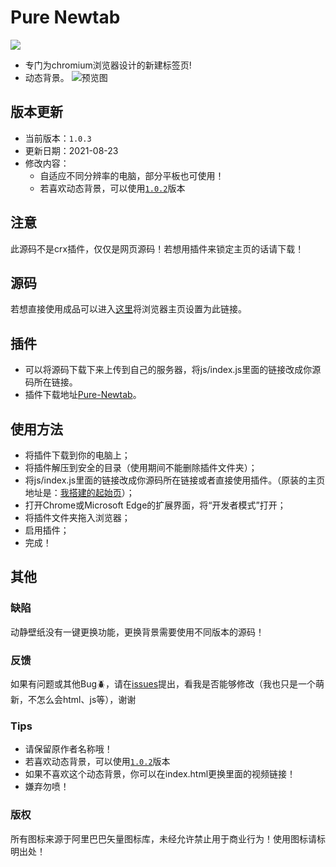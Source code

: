 # Pure Newtab


![ ](https://dl3.img.timecdn.cn/2021/07/06/tree.png)

* 专门为chromium浏览器设计的新建标签页!
* 动态背景。
![预览图](https://dl2.img.timecdn.cn/2021/08/20/-2021-08-20-165811.png)

## 版本更新
- 当前版本：`1.0.3`
- 更新日期：2021-08-23
- 修改内容：
  - 自适应不同分辨率的电脑，部分平板也可使用！
  - 若喜欢动态背景，可以使用[`1.0.2`](https://github.com/xiaoji235/Pure-Newtab/releases/tag/1.0.2%E7%89%88%E6%9C%AC)版本

## 注意
此源码不是crx插件，仅仅是网页源码！若想用插件来锁定主页的话请下载！

## 源码
若想直接使用成品可以进入[这里](https://www.xiaojitx.tk/newtab/)将浏览器主页设置为此链接。

## 插件
* 可以将源码下载下来上传到自己的服务器，将js/index.js里面的链接改成你源码所在链接。
* 插件下载地址[Pure-Newtab](https://github.com/xiaoji235/Pure-Newtab-plugin)。

## 使用方法
* 将插件下载到你的电脑上；
* 将插件解压到安全的目录（使用期间不能删除插件文件夹）；
* 将js/index.js里面的链接改成你源码所在链接或者直接使用插件。（原装的主页地址是：[我搭建的起始页](https://www.xiaojitx.tk/newtab/)）；
* 打开Chrome或Microsoft Edge的扩展界面，将“开发者模式”打开；
* 将插件文件夹拖入浏览器；
* 启用插件；
* 完成！

## 其他

### 缺陷
动静壁纸没有一键更换功能，更换背景需要使用不同版本的源码！

### 反馈
如果有问题或其他Bug🪲，请在[issues](https://github.com/xiaoji235/Pure-Newtab/issues)提出，看我是否能够修改（我也只是一个萌新，不怎么会html、js等），谢谢


### Tips
* 请保留原作者名称哦！
* 若喜欢动态背景，可以使用[`1.0.2`](https://github.com/xiaoji235/Pure-Newtab/releases/tag/1.0.2%E7%89%88%E6%9C%AC)版本
* 如果不喜欢这个动态背景，你可以在index.html更换里面的视频链接！
* 嫌弃勿喷！

### 版权
所有图标来源于阿里巴巴矢量图标库，未经允许禁止用于商业行为！使用图标请标明出处！
